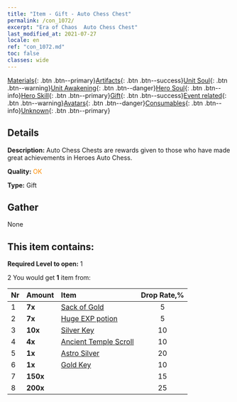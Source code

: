 ```yaml
---
title: "Item - Gift - Auto Chess Chest"
permalink: /con_1072/
excerpt: "Era of Chaos  Auto Chess Chest"
last_modified_at: 2021-07-27
locale: en
ref: "con_1072.md"
toc: false
classes: wide
---
```

 [Materials](/Items/){: .btn .btn--primary}[Artifacts](/Items/Artifacts/){: .btn .btn--success}[Unit Soul](/Items/UnitSoul/){: .btn .btn--warning}[Unit Awakening](/Items/UnitAwakening/){: .btn .btn--danger}[Hero Soul](/Items/HeroSoul/){: .btn .btn--info}[Hero Skill](/Items/HeroSkill/){: .btn .btn--primary}[Gift](/Items/Gift/){: .btn .btn--success}[Event related](/Items/Events/){: .btn .btn--warning}[Avatars](/Items/Avatars/){: .btn .btn--danger}[Consumables](/Items/Consumables/){: .btn .btn--info}[Unknown](/Items/Unknown/){: .btn .btn--primary}

## Details
 **Description:** Auto Chess Chests are rewards given to those who have made great achievements in Heroes Auto Chess.

 **Quality:** <span style="color: #FF8C00">OK</span>

 **Type:** Gift

## Gather

  None

## This item contains:

 **Required Level to open:** 1

 2 You would get **1** item  from:

  | Nr | Amount |     Item    | Drop Rate,% |
  |:---|:-------|:------------|:---------:|
  | 1 |  **7x** | [Sack of Gold](/Items/con_714/) | 5 | 
  | 2 |  **7x** | [Huge EXP potion](/Items/con_703/) | 5 | 
  | 3 |  **10x** | [Silver Key](/Items/con_693/) | 10 | 
  | 4 |  **4x** | [Ancient Temple Scroll](/Items/con_697/) | 10 | 
  | 5 |  **1x** | [Astro Silver](/Items/con_969/) | 20 | 
  | 6 |  **1x** | [Gold Key](/Items/con_783/) | 10 | 
  | 7 |  **150x** | <i class="fas fa-gem"/> | 15 | 
  | 8 |  **200x** | <i class="fas fa-gem"/> | 25 | 
